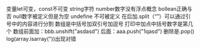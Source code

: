 变量let可变，const不可变
string字符 number数字没有浮点概念 bollean正确与否 null数字被定义但是为空 undefine 不可被定义
在后加.split（“”）可以通过引号中的内容进行分割
数组是中括号加双引号加逗号
打印中加点中括号数字是第几个
 数组前面加：bbb.unshift("asdasd")
 后面：aaa.push("1qasd") 删除是.pop()
 log(array.isarray("))出现对错
 